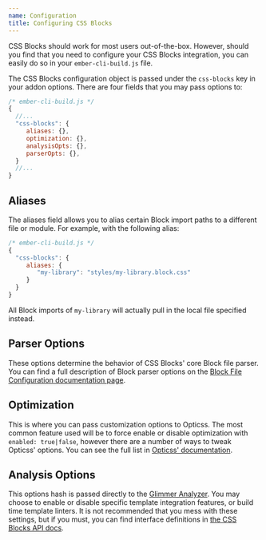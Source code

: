 ```yaml
---
name: Configuration
title: Configuring CSS Blocks
---
```


CSS Blocks should work for most users out-of-the-box. However, should you find that you need to configure your CSS Blocks integration, you can easily do so in your `ember-cli-build.js` file.

The CSS Blocks configuration object is passed under the `css-blocks` key in your addon options. There are four fields that you may pass options to:

```js
/* ember-cli-build.js */
{
  //...
  "css-blocks": {
     aliases: {},
     optimization: {},
     analysisOpts: {},
     parserOpts: {},
  }
  //...
}
```

## Aliases
The aliases field allows you to alias certain Block import paths to a different file or module. For example, with the following alias:


```js
/* ember-cli-build.js */
{
  "css-blocks": {
     aliases: {
        "my-library": "styles/my-library.block.css"
     }
  }
}
```

All Block imports of `my-library` will actually pull in the local file specified instead.

## Parser Options

These options determine the behavior of CSS Blocks' core Block file parser. You can find a full description of Block parser options on the [Block File Configuration documentation page](/learn/block-files/configuration).

## Optimization

This is where you can pass customization options to Opticss. The most common feature used will be to force enable or disable optimization with `enabled: true|false`, however there are a number of ways to tweak Opticss' options. You can see the full list in [Opticss' documentation](https://www.github.com/linkedin/opticss).

## Analysis Options

This options hash is passed directly to the [Glimmer Analyzer](). You may choose to enable or disable specific template integration features, or build time template linters. It is not recommended that you mess with these settings, but if you must, you can find interface definitions in [the CSS Blocks API docs](https://css-blocks.com/api/interfaces/_css_blocks_core.analysisoptions.html).